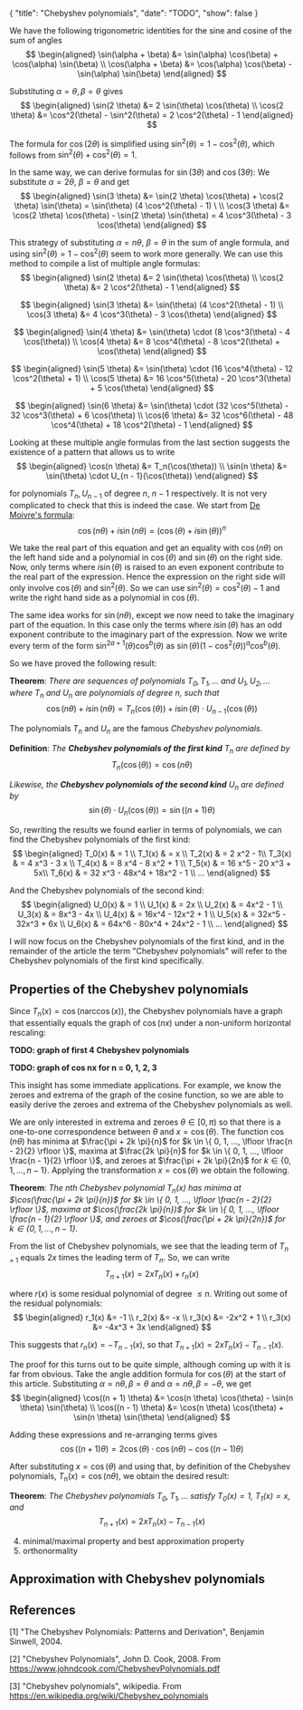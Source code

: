 {
    "title": "Chebyshev polynomials",
    "date": "TODO",
    "show": false
}


We have the following trigonometric identities for the sine and cosine of the sum of angles
$$ \begin{aligned} \sin(\alpha + \beta) &= \sin(\alpha) \cos(\beta) + \cos(\alpha) \sin(\beta) \\
\cos(\alpha + \beta) &= \cos(\alpha) \cos(\beta) - \sin(\alpha) \sin(\beta) \end{aligned} $$

Substituting $\alpha = \theta, \beta = \theta$ gives
$$ \begin{aligned} \sin(2 \theta) &= 2 \sin(\theta) \cos(\theta) \\
\cos(2 \theta) &= \cos^2(\theta) - \sin^2(\theta) = 2 \cos^2(\theta) - 1 \end{aligned} $$

The formula for $\cos(2 \theta)$ is simplified using $\sin^2(\theta) = 1 - \cos^2(\theta)$, which follows from $\sin^2(\theta) + \cos^2(\theta) = 1$.

In the same way, we can derive formulas for $\sin(3 \theta)$ and $\cos(3 \theta)$: We substitute $\alpha = 2 \theta$, $\beta = \theta$ and get
$$ \begin{aligned} \sin(3 \theta) &= \sin(2 \theta) \cos(\theta) + \cos(2 \theta) \sin(\theta) = \sin(\theta) (4 \cos^2(\theta) - 1) \ \\
\cos(3 \theta) &= \cos(2 \theta) \cos(\theta) - \sin(2 \theta) \sin(\theta) = 4 \cos^3(\theta) - 3 \cos(\theta) \end{aligned} $$

This strategy of substituting $\alpha = n \theta$, $\beta = \theta$ in the sum of angle formula, and using $\sin^2(\theta) = 1 - \cos^2(\theta)$ seem to work more generally. We can use this method to compile a list of multiple angle formulas:
$$ \begin{aligned} \sin(2 \theta) &= 2 \sin(\theta) \cos(\theta) \\
\cos(2 \theta) &= 2 \cos^2(\theta) - 1 \end{aligned} $$

$$ \begin{aligned} \sin(3 \theta) &= \sin(\theta) (4 \cos^2(\theta) - 1) \\
\cos(3 \theta) &= 4 \cos^3(\theta) - 3 \cos(\theta) \end{aligned} $$

$$ \begin{aligned} \sin(4 \theta) &= \sin(\theta) \cdot (8 \cos^3(\theta) - 4 \cos(\theta)) \\
\cos(4 \theta) &= 8 \cos^4(\theta) - 8 \cos^2(\theta) + \cos(\theta) \end{aligned} $$

$$ \begin{aligned} \sin(5 \theta) &= \sin(\theta) \cdot (16 \cos^4(\theta) - 12 \cos^2(\theta) + 1) \\
\cos(5 \theta) &= 16 \cos^5(\theta) - 20 \cos^3(\theta) + 5 \cos(\theta) \end{aligned} $$

$$ \begin{aligned} \sin(6 \theta) &= \sin(\theta) \cdot (32 \cos^5(\theta) - 32 \cos^3(\theta) + 6 \cos(\theta) \\
\cos(6 \theta) &= 32 \cos^6(\theta) - 48 \cos^4(\theta) + 18 \cos^2(\theta) - 1 \end{aligned} $$

Looking at these multiple angle formulas from the last section suggests the existence of a pattern that allows us to write
$$ \begin{aligned} \cos(n \theta) &= T_n(\cos(\theta)) \\
\sin(n \theta) &= \sin(\theta) \cdot U_{n - 1}(\cos(\theta)) \end{aligned} $$

for polynomials $T_n, U_{n - 1}$ of degree $n$, $n - 1$ respectively. It is not very complicated to check that this is indeed the case. We start from [De Moivre's formula](https://en.wikipedia.org/wiki/De_Moivre%27s_formula):
$$ \cos(n \theta) + i \sin(n \theta) = (\cos(\theta) + i \sin(\theta))^n $$

We take the real part of this equation and get an equality with $\cos(n \theta)$ on the left hand side and a polynomial in $\cos(\theta)$ and $\sin(\theta)$ on the right side. Now, only terms where $i \sin(\theta)$ is raised to an even exponent contribute to the real part of the expression. Hence the expression on the right side will only involve $\cos(\theta)$ and $\sin^2(\theta)$. So we can use $\sin^2(\theta) = \cos^2(\theta) - 1$ and write the right hand side as a polynomial in $\cos(\theta)$.

The same idea works for $\sin(n \theta)$, except we now need to take the imaginary part of the equation. In this case only the terms where $i \sin(\theta)$ has an odd exponent contribute to the imaginary part of the expression. Now we write every term of the form $\sin^{2a + 1}(\theta) \cos^b(\theta)$ as $\sin(\theta)(1 - \cos^2(\theta))^a \cos^b(\theta)$.

So we have proved the following result:

**Theorem**: *There are sequences of polynomials $T_0, T_1, ...$ and $U_1, U_2, ...$ where $T_n$ and $U_n$ are polynomials of degree $n$, such that*
$$ \cos(n \theta) + i \sin(n \theta) = T_n(\cos(\theta)) + i \sin(\theta) \cdot U_{n - 1}(\cos(\theta)) $$

The polynomials $T_n$ and $U_n$ are the famous *Chebyshev polynomials*.

**Definition**: *The **Chebyshev polynomials of the first kind** $T_n$ are defined by*
$$ T_n(\cos(\theta)) = \cos(n \theta) $$

*Likewise, the **Chebyshev polynomials of the second kind** $U_n$ are defined by*
$$ \sin(\theta) \cdot U_n(\cos(\theta)) = \sin((n + 1) \theta) $$

So, rewriting the results we found earlier in terms of polynomials, we can find the Chebyshev polynomials of the first kind:
$$ \begin{aligned}
T_0(x) & = 1 \\
T_1(x) & = x \\
T_2(x) & = 2 x^2 - 1\\
T_3(x) & = 4 x^3 - 3 x \\
T_4(x) & = 8 x^4 - 8 x^2 + 1 \\
T_5(x) & = 16 x^5 - 20 x^3 + 5x\\
T_6(x) & = 32 x^3 - 48x^4 + 18x^2 - 1 \\
...
\end{aligned} $$

And the Chebyshev polynomials of the second kind:
$$ \begin{aligned}
U_0(x) & = 1 \\
U_1(x) & = 2x \\
U_2(x) & = 4x^2 - 1 \\
U_3(x) & = 8x^3 - 4x \\
U_4(x) & = 16x^4 - 12x^2 + 1 \\
U_5(x) & = 32x^5 - 32x^3 + 6x \\
U_6(x) & = 64x^6 - 80x^4 + 24x^2 - 1 \\
...
\end{aligned} $$

I will now focus on the Chebyshev polynomials of the first kind, and in the remainder of the article the term "Chebyshev polynomials" will refer to the Chebyshev polynomials of the first kind specifically.


## Properties of the Chebyshev polynomials

Since $T_n(x) = \cos(n \arccos(x))$, the Chebyshev polynomials have a graph that essentially equals the graph of $\cos(n x)$ under a non-uniform horizontal rescaling:

**TODO: graph of first 4 Chebyshev polynomials**

**TODO: graph of cos nx for n = 0, 1, 2, 3**

This insight has some immediate applications. For example, we know the zeroes and extrema of the graph of the cosine function, so we are able to easily derive the zeroes and extrema of the Chebyshev polynomials as well.

We are only interested in extrema and zeroes $\theta \in [0, \pi)$ so that there is a one-to-one correspondence between $\theta$ and $x = \cos(\theta)$. The function $\cos(n \theta)$ has minima at $\frac{\pi + 2k \pi}{n}$ for $k \in \{ 0, 1, ..., \lfloor \frac{n - 2}{2} \rfloor \}$, maxima at $\frac{2k \pi}{n}$ for $k \in \{ 0, 1, ..., \lfloor \frac{n - 1}{2} \rfloor \}$, and zeroes at $\frac{\pi + 2k \pi}{2n}$ for $k \in \{ 0, 1, ..., n - 1 \}$. Applying the transformation $x = \cos(\theta)$ we obtain the following.

**Theorem**: *The $n$th Chebyshev polynomial $T_n(x)$ has minima at $\cos(\frac{\pi + 2k \pi}{n})$ for $k \in \{ 0, 1, ..., \lfloor \frac{n - 2}{2} \rfloor \}$, maxima at $\cos(\frac{2k \pi}{n})$ for $k \in \{ 0, 1, ..., \lfloor \frac{n - 1}{2} \rfloor \}$, and zeroes at $\cos(\frac{\pi + 2k \pi}{2n})$ for $k \in \{ 0, 1, ..., n - 1 \}$.*

From the list of Chebyshev polynomials, we see that the leading term of $T_{n + 1}$ equals $2x$ times the leading term of $T_n$. So, we can write
$$ T_{n + 1}(x) = 2x T_n(x) + r_n(x) $$

where $r(x)$ is some residual polynomial of degree $\leq n$. Writing out some of the residual polynomials:
$$ \begin{aligned} r_1(x) &= -1 \\
r_2(x) &= -x \\
r_3(x) &= -2x^2 + 1 \\
r_3(x) &= -4x^3 + 3x \end{aligned} $$

This suggests that $r_n(x) = -T_{n - 1}(x)$, so that $T_{n + 1}(x) = 2x T_n(x) - T_{n - 1}(x)$.

The proof for this turns out to be quite simple, although coming up with it is far from obvious. Take the angle addition formula for $\cos(\theta)$ at the start of this article. Substituting $\alpha = n \theta, \beta = \theta$ and $\alpha = n \theta, \beta = -\theta$, we get
$$ \begin{aligned} \cos((n + 1) \theta) &= \cos(n \theta) \cos(\theta) - \sin(n \theta) \sin(\theta) \\
\cos((n - 1) \theta) &= \cos(n \theta) \cos(\theta) + \sin(n \theta) \sin(\theta) \end{aligned} $$

Adding these expressions and re-arranging terms gives
$$ \cos((n + 1) \theta) = 2 \cos(\theta) \cdot \cos(n \theta) - \cos((n - 1) \theta) $$

After substituting $x = \cos(\theta)$ and using that, by definition of the Chebyshev polynomials, $T_n(x) = \cos(n \theta)$, we obtain the desired result:

**Theorem**: *The Chebyshev polynomials $T_0, T_1, ...$ satisfy $T_0(x) = 1$, $T_1(x) = x$, and*
$$ T_{n + 1}(x) = 2x T_n(x) - T_{n - 1}(x) $$


4. minimal/maximal property and best approximation property
5. orthonormality


## Approximation with Chebyshev polynomials


## References

[1] "The Chebyshev Polynomials: Patterns and Derivation", Benjamin Sinwell, 2004.

[2] "Chebyshev Polynomials", John D. Cook, 2008. From https://www.johndcook.com/ChebyshevPolynomials.pdf

[3] "Chebyshev polynomials", wikipedia. From https://en.wikipedia.org/wiki/Chebyshev_polynomials
